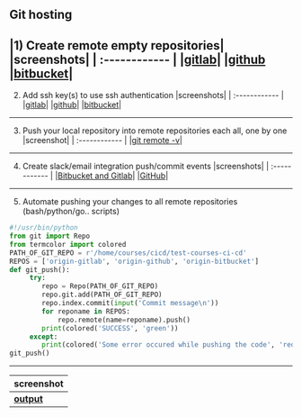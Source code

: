 Git hosting
-----------
|1) Create remote empty repositories|
|screenshots|
| :------------ |
|[gitlab](https://ibb.co/6yMrRHd)|
|[github](https://ibb.co/gJpGmRL)
|[bitbucket](https://ibb.co/MBYpdXC)|
--------------------------------------
2) Add ssh key(s) to use ssh authentication
|screenshots|
| :------------ |
|[gitlab](https://ibb.co/GdJG1c0)|
|[github](https://ibb.co/M7XVVRB)|
|[bitbucket](https://ibb.co/74qk2b5)|
-------------------------------------------------------------------------
3) Push your local repository into remote repositories each all, one by one
|screenshot|
| :------------ |
|[git remote -v](https://ibb.co/KxWy61d)|
-----------------------------------------------------
4) Create slack/email integration push/commit events
|screenshots|
| :------------ |
|[Bitbucket and Gitlab](https://ibb.co/tKWJc2z)|
|[GitHub](https://ibb.co/dLn1dLM)|
-----------------------------------------------
5) Automate pushing your changes to all remote repositories (bash/python/go.. scripts)

```python
#!/usr/bin/python
from git import Repo
from termcolor import colored
PATH_OF_GIT_REPO = r'/home/courses/cicd/test-courses-ci-cd'
REPOS = ['origin-gitlab', 'origin-github', 'origin-bitbucket']
def git_push():
     try:
        repo = Repo(PATH_OF_GIT_REPO)
        repo.git.add(PATH_OF_GIT_REPO)
        repo.index.commit(input('Commit message\n'))
        for reponame in REPOS:
            repo.remote(name=reponame).push()
        print(colored('SUCCESS', 'green'))
     except:
        print(colored('Some error occured while pushing the code', 'red'))
git_push()
```
_____________________________
|screenshot|
| :------------ |
|[**output**](https://ibb.co/SNn8ffL)|
